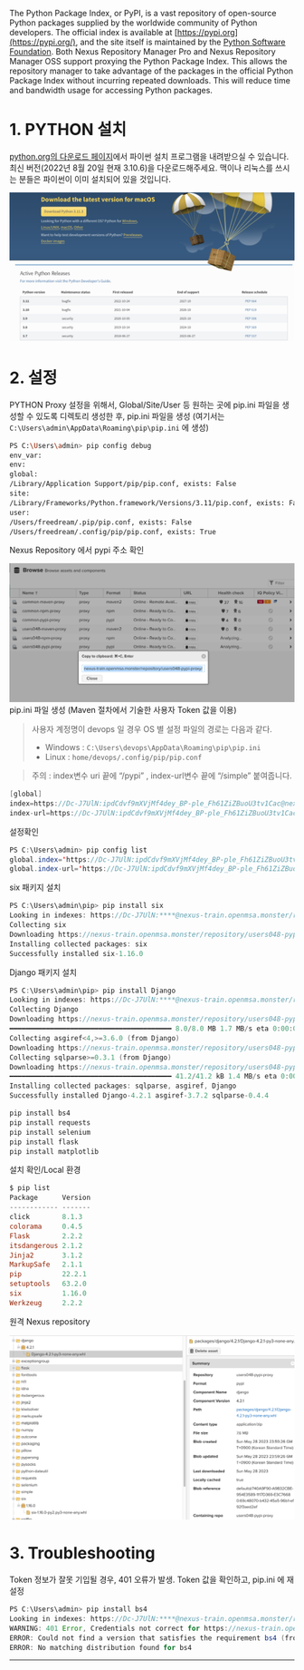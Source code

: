 The Python Package Index, or PyPI, is a vast repository of open-source Python packages supplied by the worldwide community of Python developers. The official index is available at [https://pypi.org](https://pypi.org/), and the site itself is maintained by the [Python Software Foundation](https://www.python.org/psf/). Both Nexus Repository Manager Pro and Nexus Repository Manager OSS support proxying the Python Package Index. This allows the repository manager to take advantage of the packages in the official Python Package Index without incurring repeated downloads. This will reduce time and bandwidth usage for accessing Python packages.

1\. PYTHON 설치
=============

[python.org의 다운로드 페이지](https://www.python.org/downloads/)에서 파이썬 설치 프로그램을 내려받으실 수 있습니다. 최신 버전(2022년 8월 20일 현재 3.10.6)을 다운로드해주세요. 맥이나 리눅스를 쓰시는 분들은 파이썬이 이미 설치되어 있을 것입니다.

![](img/pip.png)

2\. 설정
================

PYTHON Proxy 설정을 위해서, Global/Site/User 등 원하는 곳에 pip.ini 파일을 생성할 수 있도록 디렉토리 생성한 후, pip.ini 파일을 생성 (여기서는 `C:\Users\admin\AppData\Roaming\pip\pip.ini` 에 생성)

```bash
PS C:\Users\admin> pip config debug
env_var:
env:
global:
/Library/Application Support/pip/pip.conf, exists: False
site:
/Library/Frameworks/Python.framework/Versions/3.11/pip.conf, exists: False
user:
/Users/freedream/.pip/pip.conf, exists: False
/Users/freedream/.config/pip/pip.conf, exists: True
```

Nexus Repository 에서 pypi 주소 확인

![](img/pypi.png)
pip.ini 파일 생성 (Maven 절차에서 기술한 사용자 Token 값을 이용)

>사용자 계정명이 devops 일 경우 OS 별 설정 파일의 경로는 다음과 같다.
>*   Windows : `C:\Users\devops\AppData\Roaming\pip\pip.ini`
>*   Linux : `home/devops/.config/pip/pip.conf`
    

>주의 : index변수 uri 끝에 “/pypi” , index-url변수 끝에 “/simple” 붙여줍니다.

```java
[global]
index=https://Dc-J7UlN:ipdCdvf9mXVjMf4dey_BP-ple_Fh61ZiZBuoU3tv1Cac@nexus-train.openmsa.monster/repository/users048-pypi-proxy/pypi
index-url=https://Dc-J7UlN:ipdCdvf9mXVjMf4dey_BP-ple_Fh61ZiZBuoU3tv1Cac@nexus-train.openmsa.monster/repository/users048-pypi-proxy/simple
```

설정확인

```java
PS C:\Users\admin> pip config list
global.index='https://Dc-J7UlN:ipdCdvf9mXVjMf4dey_BP-ple_Fh61ZiZBuoU3tv1Cac@nexus-train.openmsa.monster/repository/users048-pypi-proxy/pypi'
global.index-url='https://Dc-J7UlN:ipdCdvf9mXVjMf4dey_BP-ple_Fh61ZiZBuoU3tv1Cac@nexus-train.openmsa.monster/repository/users048-pypi-proxy/simple'
```

six 패키지 설치

```java
PS C:\Users\admin\pip> pip install six
Looking in indexes: https://Dc-J7UlN:****@nexus-train.openmsa.monster/repository/users048-pypi-proxy/simple
Collecting six
Downloading https://nexus-train.openmsa.monster/repository/users048-pypi-proxy/packages/six/1.16.0/six-1.16.0-py2.py3-none-any.whl (11 kB)
Installing collected packages: six
Successfully installed six-1.16.0
```

Django 패키지 설치

```java
PS C:\Users\admin\pip> pip install Django
Looking in indexes: https://Dc-J7UlN:****@nexus-train.openmsa.monster/repository/users048-pypi-proxy/simple
Collecting Django
Downloading https://nexus-train.openmsa.monster/repository/users048-pypi-proxy/packages/django/4.2.1/Django-4.2.1-py3-none-any.whl (8.0 MB)
━━━━━━━━━━━━━━━━━━━━━━━━━━━━━━━━━━━━━━━━ 8.0/8.0 MB 1.7 MB/s eta 0:00:00
Collecting asgiref<4,>=3.6.0 (from Django)
Downloading https://nexus-train.openmsa.monster/repository/users048-pypi-proxy/packages/asgiref/3.7.2/asgiref-3.7.2-py3-none-any.whl (24 kB)
Collecting sqlparse>=0.3.1 (from Django)
Downloading https://nexus-train.openmsa.monster/repository/users048-pypi-proxy/packages/sqlparse/0.4.4/sqlparse-0.4.4-py3-none-any.whl (41 kB)
━━━━━━━━━━━━━━━━━━━━━━━━━━━━━━━━━━━━━━━━ 41.2/41.2 kB 1.4 MB/s eta 0:00:00
Installing collected packages: sqlparse, asgiref, Django
Successfully installed Django-4.2.1 asgiref-3.7.2 sqlparse-0.4.4
```

```java
pip install bs4
pip install requests
pip install selenium
pip install flask
pip install matplotlib
```

설치 확인/Local 환경

```powershell
$ pip list
Package      Version
------------ -------
click        8.1.3
colorama     0.4.5
Flask        2.2.2
itsdangerous 2.1.2
Jinja2       3.1.2
MarkupSafe   2.1.1
pip          22.2.1
setuptools   63.2.0
six          1.16.0
Werkzeug     2.2.2
```

원격 Nexus repository

![](img/list.png)

3\. Troubleshooting
===================

Token 정보가 잘못 기입될 경우, 401 오류가 발생. Token 값을 확인하고, pip.ini 에 재설정

```java
PS C:\Users\admin> pip install bs4
Looking in indexes: https://Dc-J7UlN:****@nexus-train.openmsa.monster/repository/users048-pypi-proxy/simple
WARNING: 401 Error, Credentials not correct for https://nexus-train.openmsa.monster/repository/users048-pypi-proxy/simple/bs4/
ERROR: Could not find a version that satisfies the requirement bs4 (from versions: none)
ERROR: No matching distribution found for bs4
```


* * *

